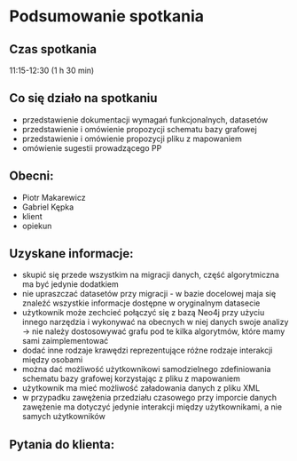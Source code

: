 # Podsumowanie spotkania

## Czas spotkania
11:15-12:30 (1 h 30 min)

## Co się działo na spotkaniu
- przedstawienie dokumentacji wymagań funkcjonalnych, datasetów
- przedstawienie i omówienie propozycji schematu bazy grafowej
- przedstawienie i omówienie propozycji pliku z mapowaniem
- omówienie sugestii prowadzącego PP

## Obecni:
 - Piotr Makarewicz
 - Gabriel Kępka
 - klient
 - opiekun

## Uzyskane informacje:
 - skupić się przede wszystkim na migracji danych, część algorytmiczna ma być jedynie dodatkiem
 - nie upraszczać datasetów przy migracji - w bazie docelowej maja się znaleźć wszystkie informacje dostępne w 
 oryginalnym datasecie
 - użytkownik może zechcieć połączyć się z bazą Neo4j przy użyciu innego narzędzia i wykonywać na obecnych w niej danych swoje analizy -> nie należy dostosowywać grafu pod te kilka algorytmów, które mamy sami zaimplementować
 - dodać inne rodzaje krawędzi reprezentujące różne rodzaje interakcji między osobami
 - można dać możliwość użytkownikowi samodzielnego zdefiniowania schematu bazy grafowej korzystając z pliku z mapowaniem
 - użytkownik ma mieć możliwość załadowania danych z pliku XML
 - w przypadku zawężenia przedziału czasowego przy imporcie danych zawężenie ma dotyczyć jedynie interakcji między użytkownikami, a nie samych użytkowników

## Pytania do klienta:

